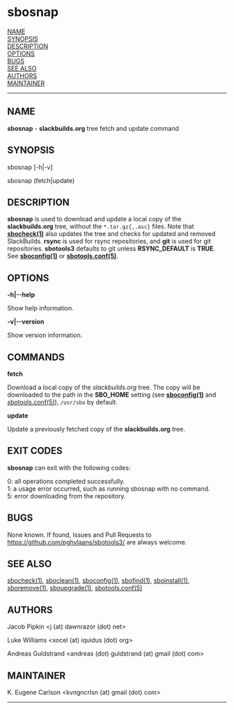 # sbosnap

[NAME](#name)\
[SYNOPSIS](#synopsis)\
[DESCRIPTION](#description)\
[OPTIONS](#options)\
[BUGS](#bugs)\
[SEE ALSO](#see-also)\
[AUTHORS](#authors)\
[MAINTAINER](#maintainer)

------------------------------------------------------------------------

## NAME

**sbosnap** - **slackbuilds.org** tree fetch and update command

## SYNOPSIS

sbosnap \[-h\|-v\]

sbosnap (fetch\|update)

## DESCRIPTION

**sbosnap** is used to download and update a local copy of the
**slackbuilds.org** tree, without the `*.tar.gz{,.asc}` files. Note that
**[sbocheck(1)](sbocheck.1.md)** also updates the tree and checks for updated and removed
SlackBuilds. **rsync** is used for rsync repositories, and **git** is
used for git repositories. **sbotools3** defaults to git unless
**RSYNC_DEFAULT** is **TRUE**. See **[sboconfig(1)](sboconfig.1.md)** or
**[sbotools.conf(5)](sbotools.conf.5.md)**.

## OPTIONS

**-h\|\--help**

Show help information.

**-v\|\--version**

Show version information.

## COMMANDS

**fetch**

Download a local copy of the *slackbuilds.org* tree. The copy will be
downloaded to the path in the **SBO_HOME** setting (see **[sboconfig(1)](sboconfig.1.md)**
and [sbotools.conf(5)](sbotools.conf.5.md)), `/usr/sbo` by default.

**update**

Update a previously fetched copy of the **slackbuilds.org** tree.

## EXIT CODES

**sbosnap** can exit with the following codes:

0: all operations completed successfully.\
1: a usage error occurred, such as running sbosnap with no command.\
5: error downloading from the repository.

## BUGS

None known. If found, Issues and Pull Requests to
<https://github.com/pghvlaans/sbotools3/> are always welcome.

## SEE ALSO

[sbocheck(1)](sbocheck.1.md), [sboclean(1)](sboclean.1.md), [sboconfig(1)](sboconfig.1.md), [sbofind(1)](sbofind.1.md), [sboinstall(1)](sboinstall.1.md),
[sboremove(1)](sboremove.1.md), [sboupgrade(1)](sboupgrade.1.md), [sbotools.conf(5)](sbotools.conf.5.md)

## AUTHORS

Jacob Pipkin \<j (at) dawnrazor (dot) net\>

Luke Williams \<xocel (at) iquidus (dot) org\>

Andreas Guldstrand \<andreas (dot) guldstrand (at) gmail (dot) com\>

## MAINTAINER

K. Eugene Carlson \<kvngncrlsn (at) gmail (dot) com\>

------------------------------------------------------------------------
